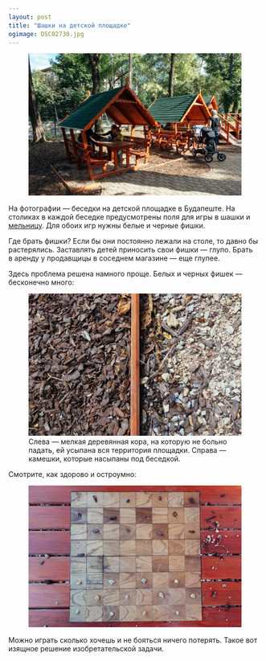 ```yaml
---
layout: post
title: "Шашки на детской площадке"
ogimage: DSC02730.jpg
---
```


<figure>
  <img src="/i/playground-checkers/DSC02730.jpg">
</figure>

На фотографии — беседки на детской площадке в Будапеште. На столиках в каждой беседке предусмотрены поля для игры в шашки и [мельницу](https://en.wikipedia.org/wiki/Nine_Men%27s_Morris). Для обоих игр нужны белые и черные фишки.

Где брать фишки? Если бы они постоянно лежали на столе, то давно бы растерялись. Заставлять детей приносить свои фишки — глупо. Брать в аренду у продавщицы в соседнем магазине — еще глупее.

<!-- more -->

Здесь проблема решена намного проще. Белых и черных фишек — бесконечно много:

<figure>
  <img src="/i/playground-checkers/DSC02727.jpg">
  <figcaption>Слева — мелкая деревянная кора, на которую не больно падать, ей усыпана вся территория площадки. Справа — камешки, которые насыпаны под беседкой.</figcaption>
</figure>

Смотрите, как здорово и остроумно:

<figure>
  <img src="/i/playground-checkers/DSC02729.jpg">
</figure>

Можно играть сколько хочешь и не бояться ничего потерять. Такое вот изящное решение изобретательской задачи.
